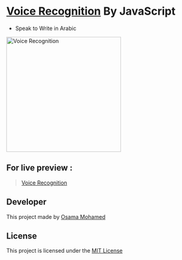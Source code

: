 # [Voice Recognition](https://osama-mohamed.github.io/voice_recognition_js_ar) By JavaScript
* Speak to Write in Arabic

[<img src="https://upload.wikimedia.org/wikipedia/commons/thumb/9/99/Unofficial_JavaScript_logo_2.svg/220px-Unofficial_JavaScript_logo_2.svg.png" width="300" title="Voice Recognition" >](https://github.com/osama-mohamed)


## For live preview :
> [Voice Recognition](https://osama-mohamed.github.io/voice_recognition_js_ar)


## Developer
This project made by [Osama Mohamed](https://www.facebook.com/osama.mohamed.ms)

## License
This project is licensed under the [MIT License](https://opensource.org/licenses/MIT)
